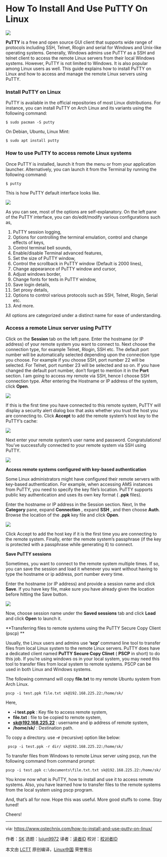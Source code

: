 [#]: collector: (lujun9972)
[#]: translator: (zhs852)
[#]: reviewer: ( )
[#]: publisher: ( )
[#]: url: ( )
[#]: subject: (How To Install And Use PuTTY On Linux)
[#]: via: (https://www.ostechnix.com/how-to-install-and-use-putty-on-linux/)
[#]: author: (SK https://www.ostechnix.com/author/sk/)

How To Install And Use PuTTY On Linux
======

![](https://www.ostechnix.com/wp-content/uploads/2019/02/putty-720x340.png)

**PuTTY** is a free and open source GUI client that supports wide range of protocols including SSH, Telnet, Rlogin and serial for Windows and Unix-like operating systems. Generally, Windows admins use PuTTY as a SSH and telnet client to access the remote Linux servers from their local Windows systems. However, PuTTY is not limited to Windows. It is also popular among Linux users as well. This guide explains how to install PuTTY on Linux and how to access and manage the remote Linux servers using PuTTY.

### Install PuTTY on Linux

PuTTY is available in the official repositories of most Linux distributions. For instance, you can install PuTTY on Arch Linux and its variants using the following command:

```
$ sudo pacman -S putty
```

On Debian, Ubuntu, Linux Mint:

```
$ sudo apt install putty
```

### How to use PuTTY to access remote Linux systems

Once PuTTY is installed, launch it from the menu or from your application launcher. Alternatively, you can launch it from the Terminal by running the following command:

```
$ putty
```

This is how PuTTY default interface looks like.

![](https://www.ostechnix.com/wp-content/uploads/2019/02/putty-default-interface.png)

As you can see, most of the options are self-explanatory. On the left pane of the PuTTY interface, you can do/edit/modify various configurations such as,

  1. PuTTY session logging,
  2. Options for controlling the terminal emulation, control and change effects of keys,
  3. Control terminal bell sounds,
  4. Enable/disable Terminal advanced features,
  5. Set the size of PuTTY window,
  6. Control the scrollback in PuTTY window (Default is 2000 lines),
  7. Change appearance of PuTTY window and cursor,
  8. Adjust windows border,
  9. Change fonts for texts in PuTTY window,
  10. Save login details,
  11. Set proxy details,
  12. Options to control various protocols such as SSH, Telnet, Rlogin, Serial etc.
  13. And more.



All options are categorized under a distinct name for ease of understanding.

### Access a remote Linux server using PuTTY

Click on the **Session** tab on the left pane. Enter the hostname (or IP address) of your remote system you want to connect to. Next choose the connection type, for example Telnet, Rlogin, SSH etc. The default port number will be automatically selected depending upon the connection type you choose. For example if you choose SSH, port number 22 will be selected. For Telnet, port number 23 will be selected and so on. If you have changed the default port number, don’t forget to mention it in the **Port** section. I am going to access my remote via SSH, hence I choose SSH connection type. After entering the Hostname or IP address of the system, click **Open**.

![](http://www.ostechnix.com/wp-content/uploads/2019/02/putty-1.png)

If this is the first time you have connected to this remote system, PuTTY will display a security alert dialog box that asks whether you trust the host you are connecting to. Click **Accept** to add the remote system’s host key to the PuTTY’s cache:

![][2]

Next enter your remote system’s user name and password. Congratulations! You’ve successfully connected to your remote system via SSH using PuTTY.

![](https://www.ostechnix.com/wp-content/uploads/2019/02/putty-3.png)

**Access remote systems configured with key-based authentication**

Some Linux administrators might have configured their remote servers with key-based authentication. For example, when accessing AMS instances from PuTTY, you need to specify the key file’s location. PuTTY supports public key authentication and uses its own key format ( **.ppk** files).

Enter the hostname or IP address in the Session section. Next, In the **Category** pane, expand **Connection** , expand **SSH** , and then choose **Auth**. Browse the location of the **.ppk** key file and click **Open**.

![][3]

Click Accept to add the host key if it is the first time you are connecting to the remote system. Finally, enter the remote system’s passphrase (if the key is protected with a passphrase while generating it) to connect.

**Save PuTTY sessions**

Sometimes, you want to connect to the remote system multiple times. If so, you can save the session and load it whenever you want without having to type the hostname or ip address, port number every time.

Enter the hostname (or IP address) and provide a session name and click **Save**. If you have key file, make sure you have already given the location before hitting the Save button.

![][4]

Now, choose session name under the **Saved sessions** tab and click **Load** and click **Open** to launch it.

**Transferring files to remote systems using the PuTTY Secure Copy Client (pscp)
**

Usually, the Linux users and admins use **‘scp’** command line tool to transfer files from local Linux system to the remote Linux servers. PuTTY does have a dedicated client named **PuTTY Secure Copy Clinet** ( **PSCP** in short) to do this job. If you’re using windows os in your local system, you may need this tool to transfer files from local system to remote systems. PSCP can be used in both Linux and Windows systems.

The following command will copy **file.txt** to my remote Ubuntu system from Arch Linux.

```
pscp -i test.ppk file.txt sk@192.168.225.22:/home/sk/
```

Here,

  * **-i test.ppk** : Key file to access remote system,
  * **file.txt** : file to be copied to remote system,
  * **sk@192.168.225.22** : username and ip address of remote system,
  * **/home/sk/** : Destination path.



To copy a directory. use **-r** (recursive) option like below:

```
 pscp -i test.ppk -r dir/ sk@192.168.225.22:/home/sk/
```

To transfer files from Windows to remote Linux server using pscp, run the following command from command prompt:

```
pscp -i test.ppk c:\documents\file.txt.txt sk@192.168.225.22:/home/sk/
```

You know now what is PuTTY, how to install and use it to access remote systems. Also, you have learned how to transfer files to the remote systems from the local system using pscp program.

And, that’s all for now. Hope this was useful. More good stuffs to come. Stay tuned!

Cheers!



--------------------------------------------------------------------------------

via: https://www.ostechnix.com/how-to-install-and-use-putty-on-linux/

作者：[SK][a]
选题：[lujun9972][b]
译者：[译者ID](https://github.com/译者ID)
校对：[校对者ID](https://github.com/校对者ID)

本文由 [LCTT](https://github.com/LCTT/TranslateProject) 原创编译，[Linux中国](https://linux.cn/) 荣誉推出

[a]: https://www.ostechnix.com/author/sk/
[b]: https://github.com/lujun9972
[1]: data:image/gif;base64,R0lGODlhAQABAIAAAAAAAP///yH5BAEAAAAALAAAAAABAAEAAAIBRAA7
[2]: http://www.ostechnix.com/wp-content/uploads/2019/02/putty-2.png
[3]: http://www.ostechnix.com/wp-content/uploads/2019/02/putty-4.png
[4]: http://www.ostechnix.com/wp-content/uploads/2019/02/putty-5.png
